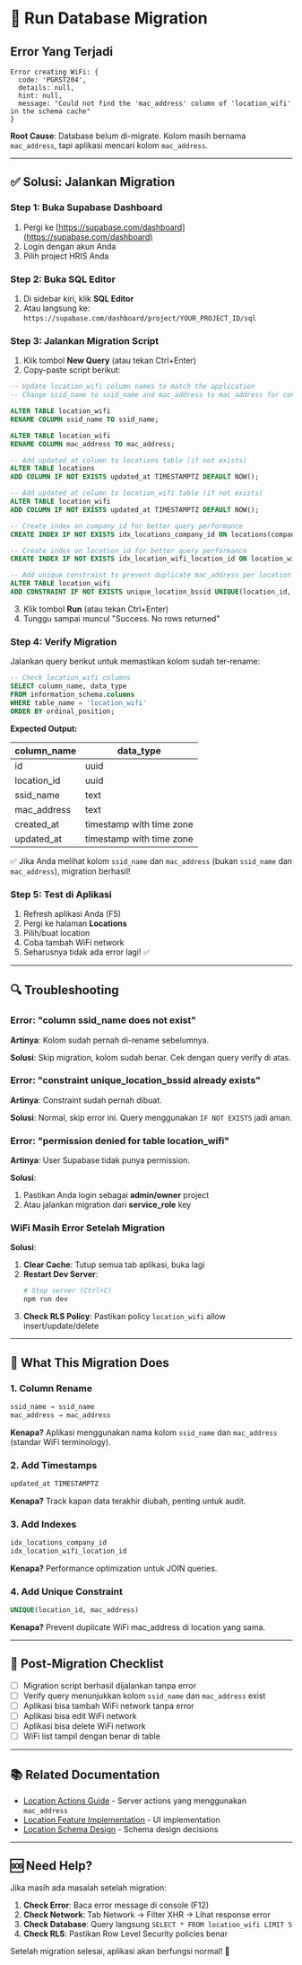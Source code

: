 # 🚀 Run Database Migration

## Error Yang Terjadi

```
Error creating WiFi: {
  code: 'PGRST204',
  details: null,
  hint: null,
  message: "Could not find the 'mac_address' column of 'location_wifi' in the schema cache"
}
```

**Root Cause**: Database belum di-migrate. Kolom masih bernama `mac_address`, tapi aplikasi mencari kolom `mac_address`.

---

## ✅ Solusi: Jalankan Migration

### Step 1: Buka Supabase Dashboard

1. Pergi ke [https://supabase.com/dashboard](https://supabase.com/dashboard)
2. Login dengan akun Anda
3. Pilih project HRIS Anda

### Step 2: Buka SQL Editor

1. Di sidebar kiri, klik **SQL Editor**
2. Atau langsung ke: `https://supabase.com/dashboard/project/YOUR_PROJECT_ID/sql`

### Step 3: Jalankan Migration Script

1. Klik tombol **New Query** (atau tekan Ctrl+Enter)
2. Copy-paste script berikut:

```sql
-- Update location_wifi column names to match the application
-- Change ssid_name to ssid_name and mac_address to mac_address for consistency

ALTER TABLE location_wifi
RENAME COLUMN ssid_name TO ssid_name;

ALTER TABLE location_wifi
RENAME COLUMN mac_address TO mac_address;

-- Add updated_at column to locations table (if not exists)
ALTER TABLE locations
ADD COLUMN IF NOT EXISTS updated_at TIMESTAMPTZ DEFAULT NOW();

-- Add updated_at column to location_wifi table (if not exists)
ALTER TABLE location_wifi
ADD COLUMN IF NOT EXISTS updated_at TIMESTAMPTZ DEFAULT NOW();

-- Create index on company_id for better query performance
CREATE INDEX IF NOT EXISTS idx_locations_company_id ON locations(company_id);

-- Create index on location_id for better query performance
CREATE INDEX IF NOT EXISTS idx_location_wifi_location_id ON location_wifi(location_id);

-- Add unique constraint to prevent duplicate mac_address per location
ALTER TABLE location_wifi
ADD CONSTRAINT IF NOT EXISTS unique_location_bssid UNIQUE(location_id, mac_address);
```

3. Klik tombol **Run** (atau tekan Ctrl+Enter)
4. Tunggu sampai muncul "Success. No rows returned"

### Step 4: Verify Migration

Jalankan query berikut untuk memastikan kolom sudah ter-rename:

```sql
-- Check location_wifi columns
SELECT column_name, data_type
FROM information_schema.columns
WHERE table_name = 'location_wifi'
ORDER BY ordinal_position;
```

**Expected Output:**

| column_name | data_type                |
| ----------- | ------------------------ |
| id          | uuid                     |
| location_id | uuid                     |
| ssid_name   | text                     |
| mac_address | text                     |
| created_at  | timestamp with time zone |
| updated_at  | timestamp with time zone |

✅ Jika Anda melihat kolom `ssid_name` dan `mac_address` (bukan `ssid_name` dan `mac_address`), migration berhasil!

### Step 5: Test di Aplikasi

1. Refresh aplikasi Anda (F5)
2. Pergi ke halaman **Locations**
3. Pilih/buat location
4. Coba tambah WiFi network
5. Seharusnya tidak ada error lagi! ✅

---

## 🔍 Troubleshooting

### Error: "column ssid_name does not exist"

**Artinya**: Kolom sudah pernah di-rename sebelumnya.

**Solusi**: Skip migration, kolom sudah benar. Cek dengan query verify di atas.

### Error: "constraint unique_location_bssid already exists"

**Artinya**: Constraint sudah pernah dibuat.

**Solusi**: Normal, skip error ini. Query menggunakan `IF NOT EXISTS` jadi aman.

### Error: "permission denied for table location_wifi"

**Artinya**: User Supabase tidak punya permission.

**Solusi**:

1. Pastikan Anda login sebagai **admin/owner** project
2. Atau jalankan migration dari **service_role** key

### WiFi Masih Error Setelah Migration

**Solusi**:

1. **Clear Cache**: Tutup semua tab aplikasi, buka lagi
2. **Restart Dev Server**:
   ```bash
   # Stop server (Ctrl+C)
   npm run dev
   ```
3. **Check RLS Policy**: Pastikan policy `location_wifi` allow insert/update/delete

---

## 📝 What This Migration Does

### 1. **Column Rename**

```sql
ssid_name → ssid_name
mac_address → mac_address
```

**Kenapa?** Aplikasi menggunakan nama kolom `ssid_name` dan `mac_address` (standar WiFi terminology).

### 2. **Add Timestamps**

```sql
updated_at TIMESTAMPTZ
```

**Kenapa?** Track kapan data terakhir diubah, penting untuk audit.

### 3. **Add Indexes**

```sql
idx_locations_company_id
idx_location_wifi_location_id
```

**Kenapa?** Performance optimization untuk JOIN queries.

### 4. **Add Unique Constraint**

```sql
UNIQUE(location_id, mac_address)
```

**Kenapa?** Prevent duplicate WiFi mac_address di location yang sama.

---

## 🎯 Post-Migration Checklist

- [ ] Migration script berhasil dijalankan tanpa error
- [ ] Verify query menunjukkan kolom `ssid_name` dan `mac_address` exist
- [ ] Aplikasi bisa tambah WiFi network tanpa error
- [ ] Aplikasi bisa edit WiFi network
- [ ] Aplikasi bisa delete WiFi network
- [ ] WiFi list tampil dengan benar di table

---

## 📚 Related Documentation

- [Location Actions Guide](./LOCATION_ACTIONS_GUIDE.md) - Server actions yang menggunakan `mac_address`
- [Location Feature Implementation](./LOCATION_FEATURE_IMPLEMENTATION.md) - UI implementation
- [Location Schema Design](./LOCATION_NO_ADDRESS_FIELD.md) - Schema design decisions

---

## 🆘 Need Help?

Jika masih ada masalah setelah migration:

1. **Check Error**: Baca error message di console (F12)
2. **Check Network**: Tab Network → Filter XHR → Lihat response error
3. **Check Database**: Query langsung `SELECT * FROM location_wifi LIMIT 5`
4. **Check RLS**: Pastikan Row Level Security policies benar

Setelah migration selesai, aplikasi akan berfungsi normal! 🎉
